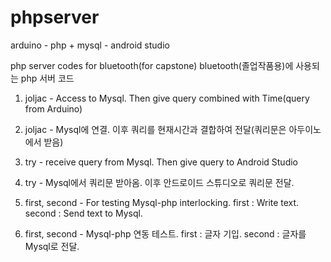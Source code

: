# phpserver
arduino - php + mysql - android studio 

php server codes for bluetooth(for capstone)
bluetooth(졸업작품용)에 사용되는 php 서버 코드

1. joljac - Access to Mysql. Then give query combined with Time(query from Arduino)
1. joljac - Mysql에 연결. 이후 쿼리를 현재시간과 결합하여 전달(쿼리문은 아두이노에서 받음)

2. try - receive query from Mysql. Then give query to Android Studio
2. try - Mysql에서 쿼리문 받아옴. 이후 안드로이드 스튜디오로 쿼리문 전달.

3. first, second - For testing Mysql-php interlocking. first : Write text. second : Send text to Mysql.
3. first, second - Mysql-php 연동 테스트. first : 글자 기입. second : 글자를 Mysql로 전달.

